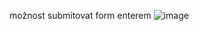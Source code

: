 možnost submitovat form enterem
![image](https://user-images.githubusercontent.com/93346591/148935995-64268fed-b0d6-44ee-9313-15f6f2ae90a3.png)
